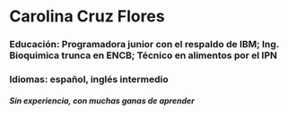 # Carolina Cruz Flores
### Educación: Programadora junior con el respaldo de IBM; Ing. Bioquimica trunca en ENCB; Técnico en alimentos por el IPN
### Idiomas: español, inglés intermedio
##### Sin experiencia, con muchas ganas de aprender